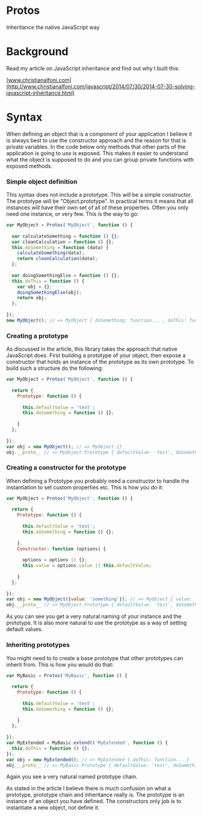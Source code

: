 Protos
======

Inheritance the native JavaScript way

# Background

Read my article on JavaScript inheritance and find out why I built this:

[www.christianalfoni.com](http://www.christianalfoni.com/javascript/2014/07/30/2014-07-30-solving-javascript-inheritance.html)

# Syntax

When defining an object that is a component of your application I believe it is always best to use the constructor approach and the reason for that is private variables. In the code below only methods that other parts of the application is going to use is exposed. This makes it easier to understand what the object is supposed to do and you can group private functions with exposed methods. 

### Simple object definition
This syntax does not include a prototype. This will be a simple constructor. The prototype will be "Object.prototype". In practical terms it means that all instances will have their own set of all of these properties. Often you only need one instance, or very few. This is the way to go:

```javascript
var MyObject = Protos('MyObject', function () {
  
  var calculateSomething = function () {};
  var cleanCalculation = function () {};
  this.doSomething = function (data) {
    calculateSomething(data);
    return cleanCalculation(data);
  };
  
  var doingSomethingElse = function () {};
  this.doThis = function () {
    var obj = {};
    doingSomethingElse(obj);
    return obj;
  };
  
});
new MyObject(); // => MyObject { doSomething: function... , doThis: function... }  
```

### Creating a prototype
As discussed in the article, this library takes the approach that native JavaScript does. First building a prototype of your object, then expose a constructor that holds an instance of the prototype as its own prototype. To build such a structure do the following:

```javascript
var MyObject = Protos('MyObject', function () {
  
  return {
    Prototype: function () {
      
      this.defaultValue = 'test';
      this.doSomething = function () {};
      
    }
  };
  
});
var obj = new MyObject(); // => MyObject {}
obj.__proto__ // => MyObject.Prototype { defaultValue: 'test', doSomething: function... }
```

### Creating a constructor for the prototype
When defining a Prototype you probably need a constructor to handle the instantiation to set custom properties etc. This is how you do it:

```javascript
var MyObject = Protos('MyObject', function () {
  
  return {
    Prototype: function () {
      
      this.defaultValue = 'test';
      this.doSomething = function () {};
      
    },
    Constructor: function (options) {
    
      options = options || {};
      this.value = options.value || this.defaultValue;
    
    }
  };
  
});
var obj = new MyObject({value: 'something'}); // => MyObject { value: 'something' }
obj.__proto__ // => MyObject.Prototype { defaultValue: 'test', doSomething: function... }
```

As you can see you get a very natural naming of your instance and the prototype. It is also more natural to use the prototype as a way of setting default values.

### Inheriting prototypes
You might need to to create a base prototype that other prototypes can inherit from. This is how you would do that:

```javascript
var MyBasic = Protos('MyBasic', function () {
  
  return {
    Prototype: function () {
      
      this.defaultValue = 'test';
      this.doSomething = function () {};
      
    }
  };
  
});
var MyExtended = MyBasic.extend(('MyExtended', function () {
  this.doThis = function () {};
});
var obj = new MyExtended(); // => MyExtended { doThis: function... }
obj.__proto__ // => MyBasic.Prototype { defaultValue: 'test', doSomething: function... }
```

Again you see a very natural named prototype chain.

As stated in the article I believe there is much confusion on what a prototype, prototype chain and inheritance really is. The prototype is an instance of an object you have defined. The constructors only job is to instantiate a new object, not define it.
